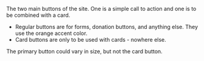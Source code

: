 The two main buttons of the site. One is a simple call to action and one is to be combined with a card.

- Regular buttons are for forms, donation buttons, and anything else. They use the orange accent color.
- Card buttons are only to be used with cards - nowhere else.

The primary button could vary in size, but not the card button.
